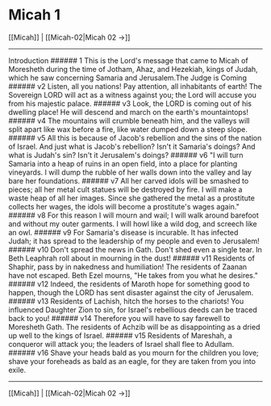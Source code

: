 # Micah 1

[[Micah]] | [[Micah-02|Micah 02 →]]
***

Introduction ###### 1 This is the Lord's message that came to Micah of Moresheth during the time of Jotham, Ahaz, and Hezekiah, kings of Judah, which he saw concerning Samaria and Jerusalem.The Judge is Coming ###### v2 Listen, all you nations! Pay attention, all inhabitants of earth! The Sovereign LORD will act as a witness against you; the Lord will accuse you from his majestic palace. ###### v3 Look, the LORD is coming out of his dwelling place! He will descend and march on the earth's mountaintops! ###### v4 The mountains will crumble beneath him, and the valleys will split apart like wax before a fire, like water dumped down a steep slope. ###### v5 All this is because of Jacob's rebellion and the sins of the nation of Israel. And just what is Jacob's rebellion? Isn't it Samaria's doings? And what is Judah's sin? Isn't it Jerusalem's doings? ###### v6 "I will turn Samaria into a heap of ruins in an open field, into a place for planting vineyards. I will dump the rubble of her walls down into the valley and lay bare her foundations. ###### v7 All her carved idols will be smashed to pieces; all her metal cult statues will be destroyed by fire. I will make a waste heap of all her images. Since she gathered the metal as a prostitute collects her wages, the idols will become a prostitute's wages again." ###### v8 For this reason I will mourn and wail; I will walk around barefoot and without my outer garments. I will howl like a wild dog, and screech like an owl. ###### v9 For Samaria's disease is incurable. It has infected Judah; it has spread to the leadership of my people and even to Jerusalem! ###### v10 Don't spread the news in Gath. Don't shed even a single tear. In Beth Leaphrah roll about in mourning in the dust! ###### v11 Residents of Shaphir, pass by in nakedness and humiliation! The residents of Zaanan have not escaped. Beth Ezel mourns, "He takes from you what he desires." ###### v12 Indeed, the residents of Maroth hope for something good to happen, though the LORD has sent disaster against the city of Jerusalem. ###### v13 Residents of Lachish, hitch the horses to the chariots! You influenced Daughter Zion to sin, for Israel's rebellious deeds can be traced back to you! ###### v14 Therefore you will have to say farewell to Moresheth Gath. The residents of Achzib will be as disappointing as a dried up well to the kings of Israel. ###### v15 Residents of Mareshah, a conqueror will attack you; the leaders of Israel shall flee to Adullam. ###### v16 Shave your heads bald as you mourn for the children you love; shave your foreheads as bald as an eagle, for they are taken from you into exile.

***
[[Micah]] | [[Micah-02|Micah 02 →]]
